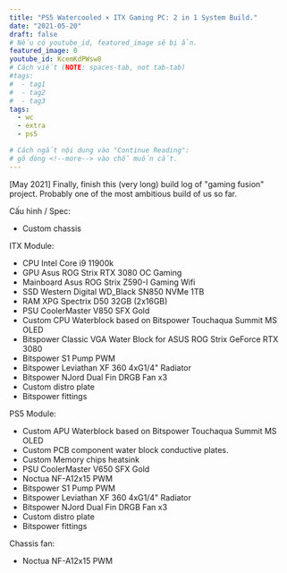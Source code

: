 ```yaml
---
title: "PS5 Watercooled × ITX Gaming PC: 2 in 1 System Build."
date: "2021-05-20"
draft: false
# Nếu có youtube_id, featured_image sẽ bị ẩn.
featured_image: 0
youtube_id: KcemKdPWsw8
# Cách viết (NOTE: spaces-tab, not tab-tab)
#tags:
#  - tag1
#  - tag2
#  - tag3
tags:
  - wc
  - extra
  - ps5

# Cách ngắt nội dung vào "Continue Reading":
# gõ dòng <!--more--> vào chỗ muốn cắt.
---
```


[May 2021] 
Finally, finish this (very long) build log of "gaming fusion" project. Probably one of the most ambitious build of us so far.<!--more-->

Cấu hình / Spec:
* Custom chassis

ITX Module:
* CPU Intel Core i9 11900k
* GPU Asus ROG Strix RTX 3080 OC Gaming
* Mainboard Asus ROG Strix Z590-I Gaming Wifi
* SSD Western Digital WD_Black SN850 NVMe 1TB
* RAM XPG Spectrix D50 32GB (2x16GB)
* PSU CoolerMaster V850 SFX Gold
* Custom CPU Waterblock based on Bitspower Touchaqua Summit MS OLED
* Bitspower Classic VGA Water Block for ASUS ROG Strix GeForce RTX 3080
* Bitspower S1 Pump PWM
* Bitspower Leviathan XF 360 4xG1/4" Radiator
* Bitspower NJord Dual Fin DRGB Fan x3
* Custom distro plate
* Bitspower fittings

PS5 Module:
* Custom APU Waterblock based on Bitspower Touchaqua Summit MS OLED
* Custom PCB component water block conductive plates.
* Custom Memory chips heatsink
* PSU CoolerMaster V650 SFX Gold
* Noctua NF-A12x15 PWM
* Bitspower S1 Pump PWM
* Bitspower Leviathan XF 360 4xG1/4" Radiator
* Bitspower NJord Dual Fin DRGB Fan x3
* Custom distro plate
* Bitspower fittings

Chassis fan:
* Noctua NF-A12x15 PWM